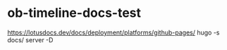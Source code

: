 # ob-timeline-docs-test



https://lotusdocs.dev/docs/deployment/platforms/github-pages/
hugo -s docs/ server -D
